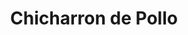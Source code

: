 ---
image:
title: Chicharron de Pollo
description: crispy pieces of free range chicken thighs topped with salsa criolla served with rice & black beans, organic salad and sweet potatoes
price: '12.65'
available: true
menu_name: _our_menus/platos.md
---